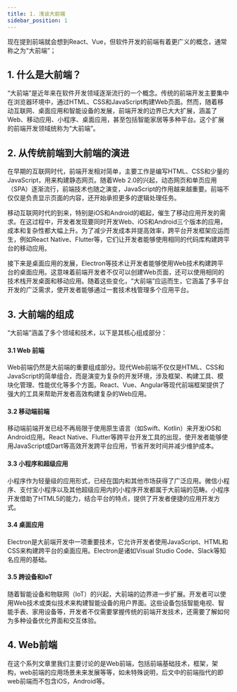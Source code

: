 ```yaml
---
title: 1. 浅谈大前端
sidebar_position: 1
---
```


现在提到前端就会想到React、Vue，但软件开发的前端有着更广义的概念，通常称之为“大前端”；
## 1. 什么是大前端？
“大前端”是近年来在软件开发领域逐渐流行的一个概念。传统的前端开发主要集中在浏览器环境中，通过HTML、CSS和JavaScript构建Web页面。然而，随着移动互联网、桌面应用和智能设备的发展，前端开发的边界已大大扩展，涵盖了Web、移动应用、小程序、桌面应用，甚至包括智能家居等多种平台。这个扩展的前端开发领域统称为“大前端”。

## 2. 从传统前端到大前端的演进
在早期的互联网时代，前端开发相对简单，主要工作是编写HTML、CSS和少量的JavaScript，用来构建静态网页。随着Web 2.0的兴起，动态网页和单页应用（SPA）逐渐流行，前端技术也随之演变，JavaScript的作用越来越重要。前端不仅仅是负责显示页面的内容，还开始承担更多的逻辑处理任务。

移动互联网时代的到来，特别是iOS和Android的崛起，催生了移动应用开发的需求。在这过程中，开发者发现要同时开发Web、iOS和Android三个版本的应用，成本和复杂性都大幅上升。为了减少开发成本并提高效率，跨平台开发框架应运而生，例如React Native、Flutter等，它们让开发者能够使用相同的代码库构建跨平台的移动应用。

接下来是桌面应用的发展，Electron等技术让开发者能够使用Web技术构建跨平台的桌面应用。这意味着前端开发者不仅可以创建Web页面，还可以使用相同的技术栈开发桌面和移动应用。随着这些变化，“大前端”应运而生，它涵盖了多平台开发的广泛需求，使开发者能够通过一套技术栈管理多个应用平台。

## 3. 大前端的组成
“大前端”涵盖了多个领域和技术，以下是其核心组成部分：

#### 3.1 Web 前端
Web前端仍然是大前端的重要组成部分。现代Web前端不仅仅是HTML、CSS和JavaScript的简单组合，而是演变为复杂的开发环境，涉及框架、构建工具、模块化管理、性能优化等多个方面。React、Vue、Angular等现代前端框架提供了强大的工具来帮助开发者高效构建复杂的Web应用。

#### 3.2 移动端前端
移动端前端开发已经不再局限于使用原生语言（如Swift、Kotlin）来开发iOS和Android应用。React Native、Flutter等跨平台开发工具的出现，使开发者能够使用JavaScript或Dart等高效开发跨平台应用，节省开发时间并减少维护成本。

#### 3.3 小程序和超级应用
小程序作为轻量级的应用形式，已经在国内和其他市场获得了广泛应用。微信小程序、支付宝小程序以及其他超级应用内的小程序开发都属于大前端的范畴。小程序开发借助了HTML5的能力，结合平台的特点，提供了开发者便捷的应用开发方式。

#### 3.4 桌面应用
Electron是大前端开发中一项重要技术，它允许开发者使用JavaScript、HTML和CSS来构建跨平台的桌面应用。Electron是诸如Visual Studio Code、Slack等知名应用的基础。

#### 3.5 跨设备和IoT
随着智能设备和物联网（IoT）的兴起，大前端的边界进一步扩展。开发者可以使用Web技术或类似技术来构建智能设备的用户界面。这些设备包括智能电视、智能手表、家用设备等，开发者不仅需要掌握传统的前端开发技术，还需要了解如何为多种设备优化界面和交互体验。


## 4. Web前端

在这个系列文章里我们主要讨论的是Web前端，包括前端基础技术，框架，架构，web前端的应用场景未来发展等等，如未特殊说明，后文中的前端指代的即web前端而不包含iOS，Android等。